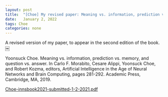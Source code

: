 ```yaml
---
layout: post
title:  "[Choe] My revised paper: Meaning vs. information, prediction vs. memory, and question vs. answer"
date:   January 2, 2022
tags: Choe 
categories: none
---
```


A revised version of my paper, to appear in the second edition of the book. ￼ 



Yoonsuck Choe. Meaning vs. information, prediction vs. memory, and question vs. answer. In Carlo F. Morabito, Cesare Alippi, Yoonsuck Choe, and Robert Kozma, editors, Artificial Intelligence in the Age of Neural Networks and Brain Computing, pages 281-292. Academic Press, Cambridge, MA, 2019.

[Choe-innsbook2021-submitted-1-2-2021.pdf](/pub/Choe-innsbook2021-submitted-1-2-2021.pdf)
 

